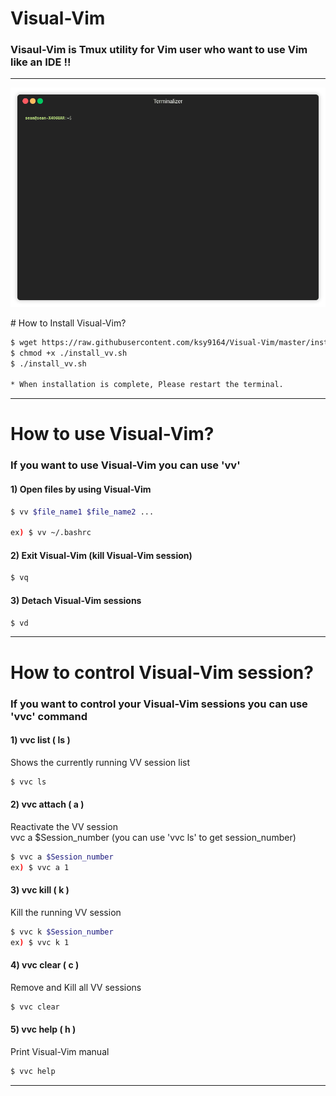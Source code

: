 # Visual-Vim

### Visaul-Vim is Tmux utility for Vim user who want to use Vim like an IDE !!  
-----------------------------------------
<p align="center"><img src="/img/vv_ani-img.gif?raw=true"/></p>
# How to Install Visual-Vim?  

````sh    
$ wget https://raw.githubusercontent.com/ksy9164/Visual-Vim/master/install_vv.sh  
$ chmod +x ./install_vv.sh  
$ ./install_vv.sh  

* When installation is complete, Please restart the terminal.   

````  
-----------------------------------------
  
# How to use Visual-Vim?  

### If you want to use Visual-Vim you can use 'vv'   

#### 1) Open files by using Visual-Vim  
````sh  
$ vv $file_name1 $file_name2 ...    
  
ex) $ vv ~/.bashrc  

````  

#### 2) Exit Visual-Vim (kill Visual-Vim session)  
````sh    
$ vq  
````  

#### 3) Detach Visual-Vim sessions  
````sh  
$ vd  
```` 

-----------------------------------------  

# How to control Visual-Vim session?

### If you want to control your Visual-Vim sessions you can use 'vvc' command   
  
  
#### 1) vvc list ( ls )   
Shows the currently running VV session list 
````sh
$ vvc ls   
````   

#### 2) vvc attach ( a )   
Reactivate the VV session   
vvc a $Session_number (you can use 'vvc ls' to get session_number)   
````sh  
$ vvc a $Session_number  
ex) $ vvc a 1  
````  

#### 3) vvc kill ( k )  
Kill the running VV session  
````sh  
$ vvc k $Session_number  
ex) $ vvc k 1  
````

#### 4) vvc clear ( c )  
Remove and Kill all VV sessions  
````sh  
$ vvc clear 
````  

#### 5) vvc help ( h )  
Print Visual-Vim manual  
````sh  
$ vvc help  
````  
-----------------------------------------
